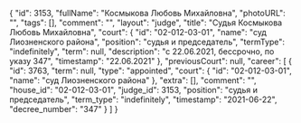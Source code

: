 {
    "id": 3153,
    "fullName": "Космыкова Любовь Михайловна",
    "photoURL": "",
    "tags": [],
    "comment": "",
    "layout": "judge",
    "title": "Судья Космыкова Любовь Михайловна",
    "court": {
        "id": "02-012-03-01",
        "name": "суд Лиозненского района",
        "position": "судья и председатель",
        "termType": "indefinitely",
        "term": null,
        "description": "c 22.06.2021, бессрочно, по указу 347",
        "timestamp": "22.06.2021"
    },
    "previousCourt": null,
    "career": [
        {
            "id": 3763,
            "term": null,
            "type": "appointed",
            "court": {
                "id": "02-012-03-01",
                "name": "суд Лиозненского района"
            },
            "extra": [],
            "comment": "",
            "house_id": "02-012-03-01",
            "judge_id": 3153,
            "position": "судья и председатель",
            "term_type": "indefinitely",
            "timestamp": "2021-06-22",
            "decree_number": "347"
        }
    ]
}